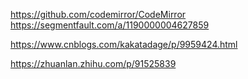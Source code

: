 https://github.com/codemirror/CodeMirror
https://segmentfault.com/a/1190000004627859

https://www.cnblogs.com/kakatadage/p/9959424.html

https://zhuanlan.zhihu.com/p/91525839
